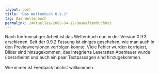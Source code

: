 ```yaml
---
layout: post
title: "Das Weltenbuch 0.9.3"
tag: Das Weltenbuch
permalink: /Aktuelles/2008-04-12-DasWeltenbuch093
---
```



<p>Nach fünfmonatiger Arbeit ist das Weltenbuch nun in der Version 0.9.3 erschienen. Seit der 0.9.2 Fassung ist einiges geschehen, wie man auch in den Previewversionen verfolgen konnte. Viele Fehler wurden korrigiert, Bilder sind hinzugekommen, das integrierte Leseratten Abenteuer wurde überarbeitet und auch ein paar Textpassagen sind hinzugekommen.<br/>
<br/>
Wie immer ist Feedback höchst willkommen.</p>

